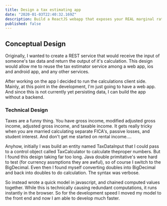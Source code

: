 ```yaml
---
title: Design a tax estimating app
date: "2020-01-03T22:40:32.169Z"
description: Build a ReactJS webapp that exposes your REAL marginal rate...
published: false
---
```


## Conceptual Design

Originally, I wanted to create a REST service that would receive the input of someone's tax data and return the output of it's calculation.  This design would allow
me to reuse the tax estimator service among a web app, ios and android app, and any other services. 

After working on the app I decided to run the calculations client side.  Mainly, at this point in the development,
I'm just going to have a web app.  And since this is not currently yet persisting data, I can build the app
without a backend. 

### Technical Design

Taxes are a funny thing.  You have gross income, modified adjusted gross income, adjusted gross income, and taxable income.  It gets really tricky
when you are married calculating separate FICA's, passive losses, and student interest.   And don't get me started on rental income....

Anyhow, initially I was build an entity named TaxDataInput that I could pass to a control 
object called TaxCalculator to calculate theproper numbers.  But I found this design taking 
far too long.  Java double primitative's were hard to test (for currency assmptions they are awful), 
so of course I switch to the BigDecimal.  Even then I found myself converting doubles into BigDecimal and back into
doubles to do calculation.  The syntax was verbose.

So instead wrote a quick model in javascript, and chained computed values together.  While this 
is technically causing redundant computations, it runs instantly in the browser. So for the development speed I moved my
model to the front end and now I am able to develop much faster.



